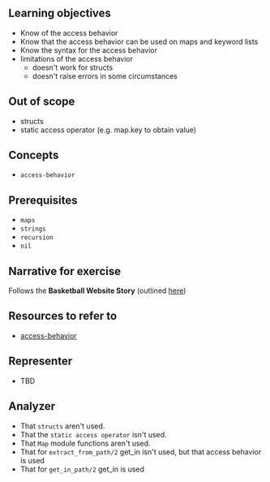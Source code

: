 ## Learning objectives

- Know of the access behavior
- Know that the access behavior can be used on maps and keyword lists
- Know the syntax for the access behavior
- limitations of the access behavior
  - doesn't work for structs
  - doesn't raise errors in some circumstances

## Out of scope

- structs
- static access operator (e.g. map.key to obtain value)

## Concepts

- `access-behavior`

## Prerequisites

- `maps`
- `strings`
- `recursion`
- `nil`

## Narrative for exercise

Follows the **Basketball Website Story** (outlined [here](https://github.com/exercism/v3/blob/master/reference/stories/deep-dig.basketball-team-website.md))

## Resources to refer to

- [access-behavior](https://hexdocs.pm/elixir/Access.html)

## Representer

- TBD

## Analyzer

- That `structs` aren't used.
- That the `static access operator` isn't used.
- That `Map` module functions aren't used.
- That for `extract_from_path/2` get_in isn't used, but that access behavior is used
- That for `get_in_path/2` get_in is used
